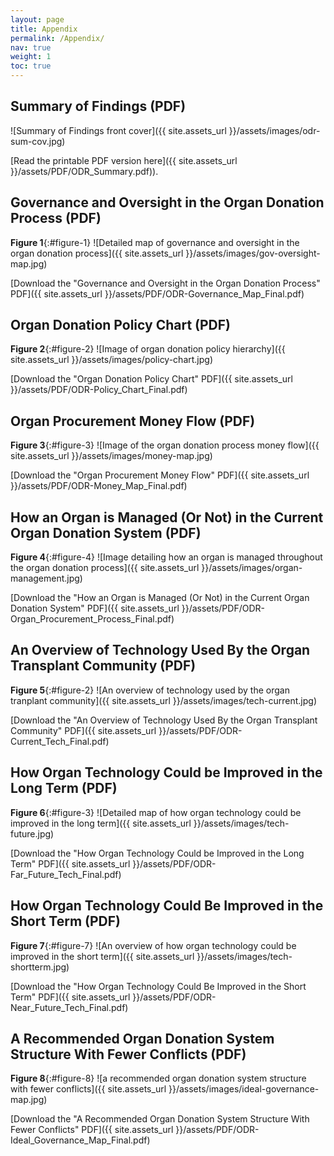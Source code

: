 ```yaml
---
layout: page
title: Appendix
permalink: /Appendix/
nav: true
weight: 1
toc: true
---
```

## Summary of Findings (PDF)

![Summary of Findings front cover]({{ site.assets_url }}/assets/images/odr-sum-cov.jpg)

[Read the printable PDF version here]({{ site.assets_url }}/assets/PDF/ODR_Summary.pdf)).

## Governance and Oversight in the Organ Donation Process (PDF)
**Figure 1**{:#figure-1}
![Detailed map of governance and oversight in the organ donation process]({{ site.assets_url }}/assets/images/gov-oversight-map.jpg)

[Download the "Governance and Oversight in the Organ Donation Process" PDF]({{ site.assets_url }}/assets/PDF/ODR-Governance_Map_Final.pdf)

## Organ Donation Policy Chart (PDF)
**Figure 2**{:#figure-2} 
![Image of organ donation policy hierarchy]({{ site.assets_url }}/assets/images/policy-chart.jpg)

[Download the "Organ Donation Policy Chart" PDF]({{ site.assets_url }}/assets/PDF/ODR-Policy_Chart_Final.pdf)

## Organ Procurement Money Flow (PDF)
**Figure 3**{:#figure-3}
![Image of the organ donation process money flow]({{ site.assets_url }}/assets/images/money-map.jpg)

[Download the "Organ Procurement Money Flow" PDF]({{ site.assets_url }}/assets/PDF/ODR-Money_Map_Final.pdf)

## How an Organ is Managed (Or Not) in the Current Organ Donation System (PDF)
**Figure 4**{:#figure-4}
![Image detailing how an organ is managed throughout the organ donation process]({{ site.assets_url }}/assets/images/organ-management.jpg)

[Download the "How an Organ is Managed (Or Not) in the Current Organ Donation System" PDF]({{ site.assets_url }}/assets/PDF/ODR-Organ_Procurement_Process_Final.pdf)

## An Overview of Technology Used By the Organ Transplant Community (PDF)
**Figure 5**{:#figure-2}
![An overview of technology used by the organ tranplant community]({{ site.assets_url }}/assets/images/tech-current.jpg)

[Download the "An Overview of Technology Used By the Organ Transplant Community" PDF]({{ site.assets_url }}/assets/PDF/ODR-Current_Tech_Final.pdf)

## How Organ Technology Could be Improved in the Long Term (PDF)
**Figure 6**{:#figure-3}
![Detailed map of how organ technology could be improved in the long term]({{ site.assets_url }}/assets/images/tech-future.jpg)

[Download the "How Organ Technology Could be Improved in the Long Term" PDF]({{ site.assets_url }}/assets/PDF/ODR-Far_Future_Tech_Final.pdf)

## How Organ Technology Could Be Improved in the Short Term (PDF)
**Figure 7**{:#figure-7}
![An overview of how organ technology could be improved in the short term]({{ site.assets_url }}/assets/images/tech-shortterm.jpg)

[Download the "How Organ Technology Could Be Improved in the Short Term" PDF]({{ site.assets_url }}/assets/PDF/ODR-Near_Future_Tech_Final.pdf)

## A Recommended Organ Donation System Structure With Fewer Conflicts (PDF)
**Figure 8**{:#figure-8}
![a recommended organ donation system structure with fewer conflicts]({{ site.assets_url }}/assets/images/ideal-governance-map.jpg)

[Download the "A Recommended Organ Donation System Structure With Fewer Conflicts" PDF]({{ site.assets_url }}/assets/PDF/ODR-Ideal_Governance_Map_Final.pdf)
